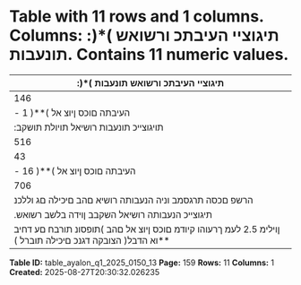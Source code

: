 # Table with 11 rows and 1 columns. Columns: :)*( תיגוציי העיבתכ ורשואש תונעבות. Contains 11 numeric values.

| :)*( תיגוציי העיבתכ ורשואש תונעבות |
|---|
| 146 | 734 2 הרבחל סחייתמה םוכס ןיוצ |
| - 1 )**( העיבתה םוכס ןיוצ אל |
| :תויגוצייכ תונעבות רושיאל תויולת תושקב |
| 516 | 352 4 הצובקל סחייתמה םוכס ןיוצ |
| 43 | 020 3 הצובקל יפיצפס םוכס סחוי אלו תורבח רפסמל תסחייתמ העיבתה |
| - 16 )**( העיבתה םוכס ןיוצ אל |
| 706 | 106 26 כ"הס |
| הרשפ םכסה תרגסמב וניה הנעבותה רושיא םהב םיכילה םג וללכנ | תיגוציי העיבתכ ורשואש תונעבותה ןיינמב )* |
| .תיגוצייכ הנעבותה רושיאל השקבב ןוידה בלשב רשואש |
| ןוילימ 2.5 לעמ ךרעוהו קיודמ םוכס ןיוצ אל םהב )תופסונ תורבח םע דחיב וא הדבל( הצובקה דגנכ םיכילה תוברל )** |

**Table ID:** table_ayalon_q1_2025_0150_13
**Page:** 159
**Rows:** 11
**Columns:** 1
**Created:** 2025-08-27T20:30:32.026235
